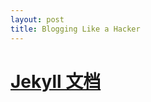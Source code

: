 ```yaml
---
layout: post
title: Blogging Like a Hacker
---
```


# [Jekyll 文档](https://www.jekyll.com.cn/docs/)

